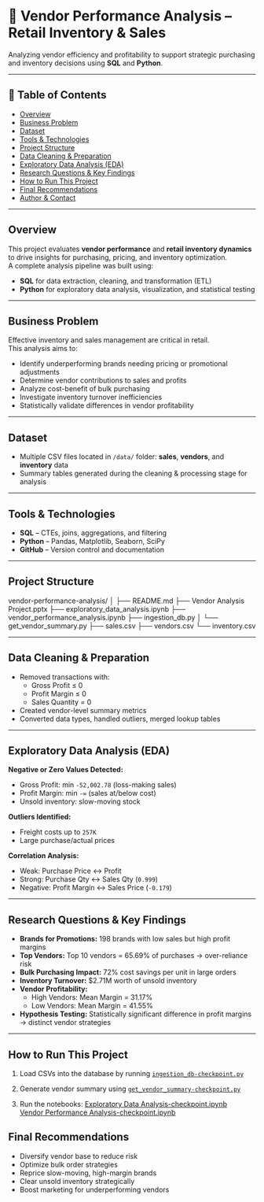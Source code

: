 # 🧾 Vendor Performance Analysis – Retail Inventory & Sales

Analyzing vendor efficiency and profitability to support strategic purchasing and inventory decisions using **SQL** and **Python**.

---

## 📌 Table of Contents
- [Overview](#overview)  
- [Business Problem](#business-problem)  
- [Dataset](#dataset)  
- [Tools & Technologies](#tools--technologies)  
- [Project Structure](#project-structure)  
- [Data Cleaning & Preparation](#data-cleaning--preparation)  
- [Exploratory Data Analysis (EDA)](#exploratory-data-analysis-eda)  
- [Research Questions & Key Findings](#research-questions--key-findings)  
- [How to Run This Project](#how-to-run-this-project)  
- [Final Recommendations](#final-recommendations)  
- [Author & Contact](#author--contact)  

---

## Overview
This project evaluates **vendor performance** and **retail inventory dynamics** to drive insights for purchasing, pricing, and inventory optimization.  
A complete analysis pipeline was built using:
- **SQL** for data extraction, cleaning, and transformation (ETL)  
- **Python** for exploratory data analysis, visualization, and statistical testing  

---

## Business Problem
Effective inventory and sales management are critical in retail.  
This analysis aims to:
- Identify underperforming brands needing pricing or promotional adjustments  
- Determine vendor contributions to sales and profits  
- Analyze cost-benefit of bulk purchasing  
- Investigate inventory turnover inefficiencies  
- Statistically validate differences in vendor profitability  

---

## Dataset
- Multiple CSV files located in `/data/` folder: **sales**, **vendors**, and **inventory** data  
- Summary tables generated during the cleaning & processing stage for analysis  

---

## Tools & Technologies
- **SQL** – CTEs, joins, aggregations, and filtering  
- **Python** – Pandas, Matplotlib, Seaborn, SciPy  
- **GitHub** – Version control and documentation  

---

## Project Structure
vendor-performance-analysis/
│
├── README.md
├── Vendor Analysis Project.pptx
├── exploratory_data_analysis.ipynb
├── vendor_performance_analysis.ipynb
├── ingestion_db.py
│   └── get_vendor_summary.py
├── sales.csv
├── vendors.csv
└── inventory.csv


---

## Data Cleaning & Preparation
- Removed transactions with:
  - Gross Profit ≤ 0  
  - Profit Margin ≤ 0  
  - Sales Quantity = 0  
- Created vendor-level summary metrics  
- Converted data types, handled outliers, merged lookup tables  

---

## Exploratory Data Analysis (EDA)
**Negative or Zero Values Detected:**
- Gross Profit: min `-52,002.78` (loss-making sales)  
- Profit Margin: min `-∞` (sales at/below cost)  
- Unsold inventory: slow-moving stock  

**Outliers Identified:**
- Freight costs up to `257K`  
- Large purchase/actual prices  

**Correlation Analysis:**
- Weak: Purchase Price ↔ Profit  
- Strong: Purchase Qty ↔ Sales Qty (`0.999`)  
- Negative: Profit Margin ↔ Sales Price (`-0.179`)  

---

## Research Questions & Key Findings
- **Brands for Promotions:** 198 brands with low sales but high profit margins  
- **Top Vendors:** Top 10 vendors = 65.69% of purchases → over-reliance risk  
- **Bulk Purchasing Impact:** 72% cost savings per unit in large orders  
- **Inventory Turnover:** $2.71M worth of unsold inventory  
- **Vendor Profitability:**  
  - High Vendors: Mean Margin = 31.17%  
  - Low Vendors: Mean Margin = 41.55%  
- **Hypothesis Testing:** Statistically significant difference in profit margins → distinct vendor strategies  

---

## How to Run This Project
1. Load CSVs into the database by running [`ingestion_db-checkpoint.py`](./ingestion_db-checkpoint.py)

2. Generate vendor summary using [`get_vendor_summary-checkpoint.py`](./get_vendor_summary-checkpoint.py)

3. Run the notebooks:
   [Exploratory Data Analysis-checkpoint.ipynb](./Exploratory%20Data%20Analysis-checkpoint.ipynb)  
   [Vendor Performance Analysis-checkpoint.ipynb](./Vendor%20Performance%20Analysis-checkpoint.ipynb)



## Final Recommendations

- Diversify vendor base to reduce risk  
- Optimize bulk order strategies  
- Reprice slow-moving, high-margin brands  
- Clear unsold inventory strategically  
- Boost marketing for underperforming vendors




